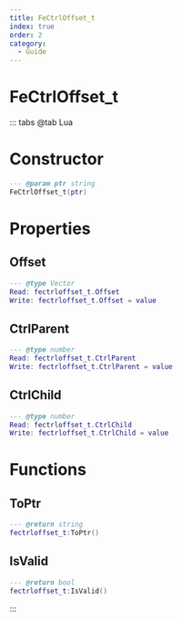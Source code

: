 ```yaml
---
title: FeCtrlOffset_t
index: true
order: 2
category:
  - Guide
---
```


# FeCtrlOffset_t

::: tabs
@tab Lua
# Constructor
```lua
--- @param ptr string
FeCtrlOffset_t(ptr)
```
# Properties
## Offset 
```lua
--- @type Vector
Read: fectrloffset_t.Offset
Write: fectrloffset_t.Offset = value
```
## CtrlParent 
```lua
--- @type number
Read: fectrloffset_t.CtrlParent
Write: fectrloffset_t.CtrlParent = value
```
## CtrlChild 
```lua
--- @type number
Read: fectrloffset_t.CtrlChild
Write: fectrloffset_t.CtrlChild = value
```
# Functions
## ToPtr
```lua
--- @return string
fectrloffset_t:ToPtr()
```
## IsValid
```lua
--- @return bool
fectrloffset_t:IsValid()
```

:::
